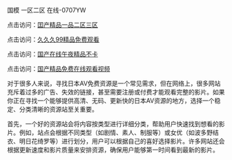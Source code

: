 国模 一区二区 在线-0707YW


点击访问：<a href="https://gsd-agv.pages.dev/">囯产精品一品二区三区</a>

点击访问：<a href="https://gda-c7m.pages.dev/">久久久99精品免费观看</a>

点击访问：<a href="https://tfda.pages.dev/">国产在线午夜精品不卡</a>

点击访问：<a href="https://bsdf-5f5.pages.dev/">国产精品免费在线观看视频</a>

对于很多人来说，寻找日本AV免费资源是一个常见需求，但在网络上，很多网站充斥着过多的广告、失效的链接，甚至需要注册或付费才能观看完整的影片。如果你正在寻找一个能够提供高清、无码、更新快的日本AV资源的地方，选择一个稳定、分类清晰的资源站至关重要。

首先，一个好的资源站会将内容按类型进行详细分类，帮助用户快速找到想看的影片。例如，站点会根据不同类型（如剧情、素人、制服等）或女优（如波多野结衣、明日花绮罗等）进行划分，用户可以根据自己的喜好选择影片。许多网站还会根据更新速度和影片质量来安排资源，确保用户能够第一时间看到最新的影片。

<span style="display:none;">[Canonical link](）</span>
